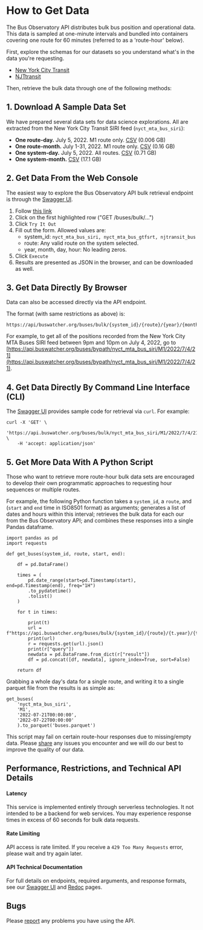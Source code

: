 # How to Get Data

The Bus Observatory API distributes bulk bus position and operational data. This data is sampled at one-minute intervals and bundled into containers covering one route for 60 minutes (referred to as a 'route-hour' below).

First, explore the schemas for our datasets so you understand what's in the data you're requesting.
- [New York City Transit](/nyct)
- [NJTtransit](/njtransit)

Then, retrieve the bulk data through one of the following methods:

## 1. Download A Sample Data Set

We have prepared several data sets for data science explorations. All are extracted from the New York City Transit SIRI feed (`nyct_mta_bus_siri`):

- **One route-day.** July 5, 2022. M1 route only. [CSV](https://urbantech-public.s3.amazonaws.com/DONT_DELETE/api.busobservatory.org%E2%80%94sampledata/nyct_mta_buses_siri.M1.2022-07-05-daily.csv) (0.006 GB)
- **One route-month.** July 1-31, 2022. M1 route only. [CSV](https://urbantech-public.s3.amazonaws.com/DONT_DELETE/api.busobservatory.org%E2%80%94sampledata/nyct_mta_buses_siri.M1.2022-07-monthly.csv) (0.16 GB)
- **One system-day.** July 5, 2022. All routes. [CSV](https://urbantech-public.s3.amazonaws.com/DONT_DELETE/api.busobservatory.org%E2%80%94sampledata/nyct_mta_buses_siri.all_routes.2022-07-05-daily.csv) (0.71 GB)
- **One system-month.** [CSV](https://urbantech-public.s3.amazonaws.com/DONT_DELETE/api.busobservatory.org%E2%80%94sampledata/nyct_mta_buses_siri.all_routes.2022-07-monthly.csv) (17.1 GB)

## 2. Get Data From the Web Console

The easiest way to explore the Bus Observatory API bulk retrieval endpoint is through the [Swagger UI](/docs). 

 1. Follow [this link](https://api.buswatcher.org/docs) 
 2. Click on the first highlighted row ("GET /buses/bulk/...")
 3. Click `Try It Out`
 4. Fill out the form. Allowed values are:
    - system_id: `nyct_mta_bus_siri, nyct_mta_bus_gtfsrt, njtransit_bus`
    - route: Any valid route on the system selected.
    - year, month, day, hour: No leading zeros.
5. Click `Execute`
6. Results are presented as JSON in the browser, and can be downloaded as well.
## 3. Get Data Directly By Browser

Data can also be accessed directly via the API endpoint.

The format (with same restrictions as above) is:

    https://api/buswatcher.org/buses/bulk/{system_id}/{route}/{year}/{month}/{day}/{hour}

For example, to get all of the positions recorded from the New York City MTA Buses SIRI feed between 9pm and 10pm on July 4, 2022, go to [https://api.buswatcher.org/buses/bypath/nyct_mta_bus_siri/M1/2022/7/4/21](https://api.buswatcher.org/buses/bypath/nyct_mta_bus_siri/M1/2022/7/4/21).

## 4. Get Data Directly By Command Line Interface (CLI)

The [Swagger UI](/docs) provides sample code for retrieval via `curl`. For example:

    curl -X 'GET' \
        'https://api.buswatcher.org/buses/bulk/nyct_mta_bus_siri/M1/2022/7/4/21' \
        -H 'accept: application/json'

## 5. Get More Data With A Python Script 

Those who want to retrieve more route-hour bulk data sets are encouraged to develop their own programmatic approaches to requesting hour sequences or multiple routes. 

For example, the following Python function takes a `system_id`, a `route`, and (`start` and `end` time in ISO8501 format) as arguments; generates a list of dates and hours within this interval; retrieves the bulk data for each our from the Bus Observatory API; and combines these responses into a single Pandas dataframe.


    import pandas as pd
    import requests

    def get_buses(system_id, route, start, end):

        df = pd.DataFrame()

        times = (
            pd.date_range(start=pd.Timestamp(start), end=pd.Timestamp(end), freq="1H")
            .to_pydatetime()
            .tolist()
        )

        for t in times:

            print(t)
            url = f"https://api.buswatcher.org/buses/bulk/{system_id}/{route}/{t.year}/{t.month}/{t.day}/{t.hour}"
            print(url)
            r = requests.get(url).json()
            print(r["query"])
            newdata = pd.DataFrame.from_dict(r["result"])
            df = pd.concat([df, newdata], ignore_index=True, sort=False)

        return df

Grabbing a whole day's data for a single route, and writing it to a single parquet file from the results is as simple as:

    get_buses(
        'nyct_mta_bus_siri', 
        'M1', 
        '2022-07-21T00:00:00',
        '2022-07-22T00:00:00'
        ).to_parquet('buses.parquet')

This script may fail on certain route-hour responses due to missing/empty data. Please [share](https://forms.gle/pmhWFpx5FyRrKS7a7) any issues you encounter and we will do our best to improve the quality of our data.
## Performance, Restrictions, and Technical API Details

#### Latency
This service is implemented entirely through serverless technologies. It not intended to be a backend for web services. You may experience response times in excess of 60 seconds for bulk data requests. 
#### Rate Limiting
API access is rate limited. If you receive a `429 Too Many Requests` error, please wait and try again later.
####  API Technical Documentation
For full details on endpoints, required arguments, and response formats, see our [Swagger UI](https://api.buswatcher.org/docs) and [Redoc](https://api.buswatcher.org/redoc) pages.

## Bugs

Please [report](https://forms.gle/pmhWFpx5FyRrKS7a7) any problems you have using the API.